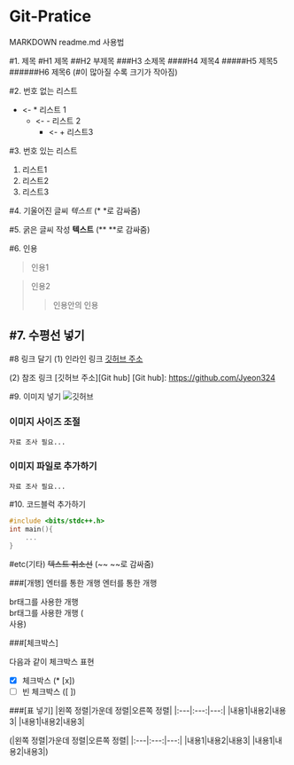 # Git-Pratice
MARKDOWN readme.md 사용법

#1. 제목
#H1 제목
##H2 부제목
###H3 소제목
####H4 제목4
#####H5 제목5
######H6 제목6
(#이 많아질 수록 크기가 작아짐)

#2. 번호 없는 리스트
* <- * 리스트 1 
	- <- - 리스트 2
		+ <- + 리스트3

#3. 번호 있는 리스트
1. 리스트1
2. 리스트2
3. 리스트3

#4. 기울어진 글씨
*텍스트*
(* *로 감싸줌)

#5. 굵은 글씨 작성
**텍스트**
(** **로 감싸줌)

#6. 인용
> 인용1

>인용2
>>인용안의 인용

#7. 수평선 넣기
---

#8 링크 달기
(1) 인라인 링크
[깃허브 주소](https://github.com/Jyeon324)

(2) 참조 링크
[깃허브 주소][Git hub]
[Git hub]: https://github.com/Jyeon324

#9. 이미지 넣기
![깃허브](https://www.google.com/imgres?imgurl=https%3A%2F%2Fmiro.medium.com%2Fmax%2F318%2F1*1OKmA2EdGln8O6RCVORgGg.png&imgrefurl=https%3A%2F%2Fmedium.com%2F%40psychet_learn%2Fgit-%25EC%2582%25AC%25EC%259A%25A9%25EB%25B2%2595-3%25EC%259E%25A5-github-%25EC%259D%25B4%25EC%259A%25A9%25ED%2595%2598%25EA%25B8%25B0-f53e765844e3&tbnid=1R4HDafq2eutEM&vet=12ahUKEwi9lby-v-H4AhUFUN4KHbG_D2QQMygBegUIARCqAQ..i&docid=M8HPnd1rdzhXDM&w=318&h=318&q=%EA%B9%83%ED%97%88%EB%B8%8C&ved=2ahUKEwi9lby-v-H4AhUFUN4KHbG_D2QQMygBegUIARCqAQ)

### 이미지 사이즈 조절
	자료 조사 필요...

### 이미지 파일로 추가하기
	자료 조사 필요...

#10. 코드블럭 추가하기
```c++
#include <bits/stdc++.h>
int main(){
	...
}
```

#etc(기타)
~~텍스트 취소선~~
(~~ ~~로 감싸줌)

###[개행]
엔터를 통한 개행
엔터를 통한 개행

br태그를 사용한 개행
<br>
br태그를 사용한 개행
(<br> 사용)

###[체크박스]

다음과 같이 체크박스 표현
* [x] 체크박스 (* [x])
* [ ] 빈 체크박스 ([ ])

###[표 넣기]
|왼쪽 정렬|가운데 정렬|오른쪽 정렬| 
|:---|:---:|---:| 
|내용1|내용2|내용3| 
|내용1|내용2|내용3|

(|왼쪽 정렬|가운데 정렬|오른쪽 정렬| 
|:---|:---:|---:| 
|내용1|내용2|내용3| 
|내용1|내용2|내용3|) 
